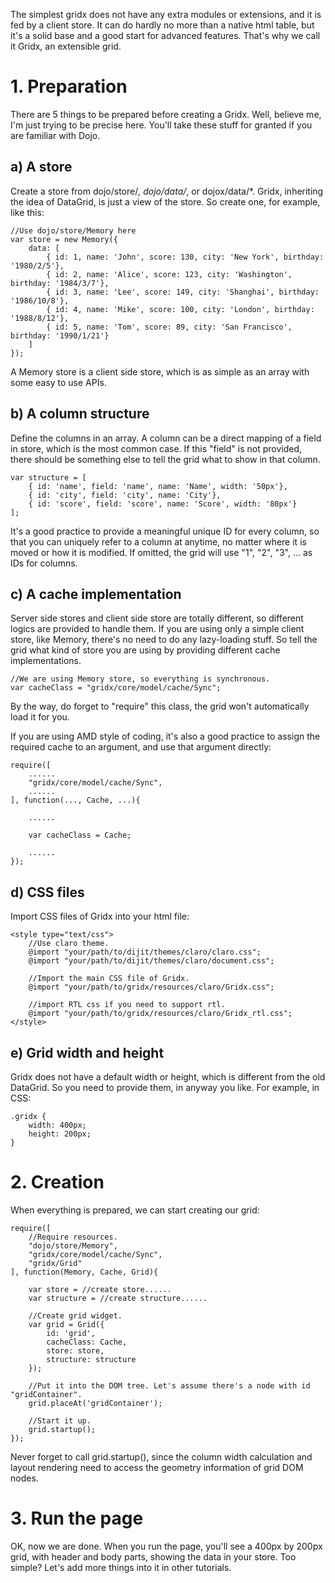 The simplest gridx does not have any extra modules or extensions, and it is fed by a client store. It can do hardly no more than a native html table, but it's a solid base and a good start for advanced features. That's why we call it Gridx, an extensible grid.

# 1. Preparation

There are 5 things to be prepared before creating a Gridx. Well, believe me, I'm just trying to be precise here. You'll take these stuff for granted if you are familiar with Dojo.

## a) A store
Create a store from dojo/store/*, dojo/data/*, or dojox/data/*.
Gridx, inheriting the idea of DataGrid, is just a view of the store. So create one, for example, like this:

	//Use dojo/store/Memory here
	var store = new Memory({
		data: [
			{ id: 1, name: 'John', score: 130, city: 'New York', birthday: '1980/2/5'},
			{ id: 2, name: 'Alice', score: 123, city: 'Washington', birthday: '1984/3/7'},
			{ id: 3, name: 'Lee', score: 149, city: 'Shanghai', birthday: '1986/10/8'},
			{ id: 4, name: 'Mike', score: 100, city: 'London', birthday: '1988/8/12'},
			{ id: 5, name: 'Tom', score: 89, city: 'San Francisco', birthday: '1990/1/21'}
		]
	});

A Memory store is a client side store, which is as simple as an array with some easy to use APIs.

## b) A column structure
Define the columns in an array. A column can be a direct mapping of a field in store, which is the most common case. If this "field" is not provided, there should be something else to tell the grid what to show in that column.

	var structure = [
		{ id: 'name', field: 'name', name: 'Name', width: '50px'},
		{ id: 'city', field: 'city', name: 'City'},
		{ id: 'score', field: 'score', name: 'Score', width: '80px'}
	];

It's a good practice to provide a meaningful unique ID for every column, so that you can uniquely refer to a column at anytime, no matter where it is moved or how it is modified. If omitted, the grid will use "1", "2", "3", ... as IDs for columns.

## c) A cache implementation
Server side stores and client side store are totally different, so different logics are provided to handle them. If you are using only a simple client store, like Memory, there's no need to do any lazy-loading stuff. So tell the grid what kind of store you are using by providing different cache implementations.

	//We are using Memory store, so everything is synchronous.
	var cacheClass = "gridx/core/model/cache/Sync";

By the way, do forget to "require" this class, the grid won't automatically load it for you.

If you are using AMD style of coding, it's also a good practice to assign the required cache to an argument, and use that argument directly:

	require([
		......
		"gridx/core/model/cache/Sync",
		......
	], function(..., Cache, ...){
		
		......

		var cacheClass = Cache;

		......
	});

## d) CSS files

Import CSS files of Gridx into your html file:

	<style type="text/css">
		//Use claro theme.
		@import "your/path/to/dijit/themes/claro/claro.css";
		@import "your/path/to/dijit/themes/claro/document.css";

		//Import the main CSS file of Gridx.
		@import "your/path/to/gridx/resources/claro/Gridx.css";

		//import RTL css if you need to support rtl.
		@import "your/path/to/gridx/resources/claro/Gridx_rtl.css";
	</style>

## e) Grid width and height
Gridx does not have a default width or height, which is different from the old DataGrid. So you need to provide them, in anyway you like. For example, in CSS:

	.gridx {
		width: 400px;
		height: 200px;
	}


# 2. Creation
When everything is prepared, we can start creating our grid:

	require([
		//Require resources.
		"dojo/store/Memory",
		"gridx/core/model/cache/Sync",
		"gridx/Grid"
	], function(Memory, Cache, Grid){

		var store = //create store......
		var structure = //create structure......

		//Create grid widget.
		var grid = Grid({
			id: 'grid',
			cacheClass: Cache,
			store: store,
			structure: structure
		});

		//Put it into the DOM tree. Let's assume there's a node with id "gridContainer".
		grid.placeAt('gridContainer');

		//Start it up.
		grid.startup();
	});

Never forget to call grid.startup(), since the column width calculation and layout rendering need to access the geometry information of grid DOM nodes.

# 3. Run the page
OK, now we are done.
When you run the page, you'll see a 400px by 200px grid, with header and body parts, showing the data in your store.
Too simple? Let's add more things into it in other tutorials.